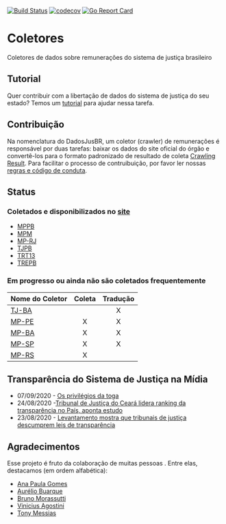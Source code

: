 [![Build Status](https://travis-ci.org/dadosjusbr/coletores.svg?branch=master)](https://travis-ci.org/dadosjusbr/coletores) [![codecov](https://codecov.io/gh/dadosjusbr/coletores/branch/master/graph/badge.svg)](https://codecov.io/gh/dadosjusbr/coletores) [![Go Report Card](https://goreportcard.com/badge/github.com/dadosjusbr/coletores)](https://goreportcard.com/report/github.com/dadosjusbr/coletores)

# Coletores

Coletores de dados sobre remunerações do sistema de justiça brasileiro

## Tutorial

Quer contribuir com a libertação de dados do sistema de justiça do seu estado? Temos um [tutorial](collectors/TUTORIAL.md) para ajudar nessa tarefa.

## Contribuição

Na nomenclatura do DadosJusBR, um coletor (crawler) de remunerações é responsável por duas tarefas: baixar os dados do site oficial do órgão e convertê-los para o formato padronizado de resultado de coleta [Crawling Result](https://github.com/dadosjusbr/storage/blob/master/agency.go#L27). Para facilitar o processo de contruibuição, por favor ler nossas [regras e código de conduta](https://github.com/dadosjusbr/coletores/blob/master/CONTRIBUTING.md). 

## Status

### Coletados e disponibilizados no [site](https://dadosjusbr.org)

- [MPPB](https://github.com/dadosjusbr/coletores/tree/master/mppb)
- [MPM](https://github.com/dadosjusbr/coletores/tree/master/mpm)
- [MP-RJ](https://github.com/dadosjusbr/coletores/tree/master/mprj)
- [TJPB](https://github.com/dadosjusbr/coletores/tree/master/tjpb)
- [TRT13](https://github.com/dadosjusbr/coletores/tree/master/trt13)
- [TREPB](https://github.com/dadosjusbr/coletores/tree/master/trepb)

### Em progresso ou ainda não são coletados frequentemente

| Nome do Coletor | Coleta | Tradução  |
|:--------------- |:-------------:|:----------------:|
| [TJ-BA](https://github.com/dadosjusbr/coletores/tree/master/tjba)           |               |         X        |
| [MP-PE](https://github.com/dadosjusbr/coletores/tree/master/mppe)           | X             |         X        |
| [MP-BA](https://github.com/dadosjusbr/coletores/tree/master/mpba)           | X             |         X        |
| [MP-SP](https://github.com/dadosjusbr/coletores/tree/master/mpsp)           | X             |         X        |
| [MP-RS](https://github.com/dadosjusbr/coletores/tree/master/mprs)           | X             |                  |

## Transparência do Sistema de Justiça na Mídia

* 07/09/2020 - [Os privilégios da toga](https://piaui.folha.uol.com.br/os-privilegios-da-toga/)
* 24/08/2020 -[Tribunal de Justiça do Ceará lidera ranking da transparência no País, aponta estudo](https://www.focus.jor.br/tribunal-de-justica-do-ceara-lidera-ranking-da-transparencia-no-pais-aponta-estudo/)
* 23/08/2020 - [Levantamento mostra que tribunais de justiça descumprem leis de transparência](https://congressoemfoco.uol.com.br/opiniao/colunas/levantamento-mostra-que-tribunais-de-justica-descumprem-leis-de-transparencia/)

## Agradecimentos

Esse projeto é fruto da colaboração de muitas pessoas . Entre elas, destacamos (em ordem alfabética):

- [Ana Paula Gomes](https://github.com/anapaulagomes)
- [Aurélio Buarque](https://github.com/ABuarque)
- [Bruno Morassutti](https://github.com/jedibruno)
- [Vinicius Agostini](https://github.com/viniagostini)
- [Tony Messias](https://github.com/tonysm)
